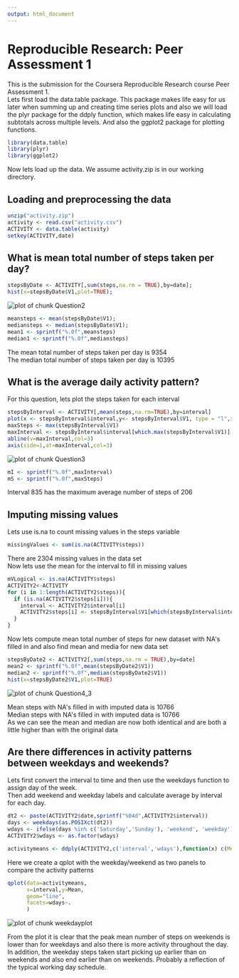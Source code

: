 ```yaml
---
output: html_document
---
```

# Reproducible Research: Peer Assessment 1
This is the submission for the Coursera Reproducible Research course Peer Assessment 1.  
Lets first load the data.table package. This package makes life easy for us later when summing up and creating time series plots  and also we will load the plyr package for the ddply function, which makes life easy in calculating subtotals across multiple levels. And also the ggplot2 package for plotting functions.

```r
library(data.table)
library(plyr)
library(ggplot2)
```
Now lets load up the data. We assume activity.zip is in our working directory.  
## Loading and preprocessing the data

```r
unzip("activity.zip")
activity <- read.csv("activity.csv")
ACTIVITY <- data.table(activity)
setkey(ACTIVITY,date)
```
  

## What is mean total number of steps taken per day?

```r
stepsByDate <- ACTIVITY[,sum(steps,na.rm = TRUE),by=date];
hist(x=stepsByDate$V1,plot=TRUE);
```

![plot of chunk Question2](figure/Question2.png) 

```r
meansteps <- mean(stepsByDate$V1);
mediansteps <- median(stepsByDate$V1);
mean1 <- sprintf("%.0f",meansteps)
median1 <- sprintf("%.0f",mediansteps)
```
The mean total number of steps taken per day is 9354  
The median total number of steps taken per day is 10395  

## What is the average daily activity pattern?  
For this question, lets plot the steps taken for each interval  

```r
stepsByInterval <- ACTIVITY[,mean(steps,na.rm=TRUE),by=interval]
plot(x <- stepsByInterval$interval,y<- stepsByInterval$V1, type = "l",xlab = "Interval",ylab = "Steps")
maxSteps <- max(stepsByInterval$V1)
maxInterval <- stepsByInterval$interval[which.max(stepsByInterval$V1)]
abline(v=maxInterval,col=3)
axis(side=1,at=maxInterval,col=3)
```

![plot of chunk Question3](figure/Question3.png) 

```r
mI <- sprintf("%.0f",maxInterval)
mS <- sprintf("%.0f",maxSteps)
```
    
Interval 835 has the maximum average number of steps of 206  
  

## Imputing missing values  
Lets use is.na to count missing values in the steps variable  

```r
missingValues <- sum(is.na(ACTIVITY$steps))
```
  
There are 2304 missing values in the data set  
Now lets use the mean for the interval to fill in missing values  

```r
mVLogical <- is.na(ACTIVITY$steps)
ACTIVITY2<-ACTIVITY
for (i in 1:length(ACTIVITY2$steps)){
  if (is.na(ACTIVITY2$steps[i])){
    interval <- ACTIVITY2$interval[i]
    ACTIVITY2$steps[i] <- stepsByInterval$V1[which(stepsByInterval$interval==interval)]
  }
}
```
    
Now lets compute mean total number of steps for new dataset with NA's filled in and also find mean and media for new data set  

```r
stepsByDate2 <- ACTIVITY2[,sum(steps,na.rm = TRUE),by=date]
mean2 <- sprintf("%.0f",mean(stepsByDate2$V1))
median2 <- sprintf("%.0f",median(stepsByDate2$V1))
hist(x=stepsByDate2$V1,plot=TRUE)
```

![plot of chunk Question4_3](figure/Question4_3.png) 
  
Mean steps with NA's filled in with imputed data is 10766  
Median steps with NA's filled in with imputed data is 10766  
As we can see the mean and median are now both identical and are both a little higher than with the original data  
  

## Are there differences in activity patterns between weekdays and weekends?  
Lets first convert the interval to time and then use the weekdays function to assign day of the week.  
Then add weekend and weekday labels and calculate average by interval for each day.  


```r
dt2 <- paste(ACTIVITY2$date,sprintf("%04d",ACTIVITY2$interval))
days <- weekdays(as.POSIXct(dt2))
wdays <- ifelse(days %in% c('Saturday','Sunday'), 'weekend', 'weekday')
ACTIVITY2$wdays <- as.factor(wdays)

activitymeans <- ddply(ACTIVITY2,c('interval','wdays'),function(x) c(Mean=mean(x$steps)))
```
  
Here we create a qplot with the weekday/weekend as two panels to compare the activity patterns

```r
qplot(data=activitymeans,
      x=interval,y=Mean,
      geom="line",
      facets=wdays~.
      )
```

![plot of chunk weekdayplot](figure/weekdayplot.png) 
  
From the plot it is clear that the peak mean number of steps on weekends is lower than for weekdays and also there is more activity throughout the day.    
In addition, the weekday steps taken start picking up earlier than on weekends and also end earlier than on weekends. Probably a reflection of the typical working day schedule.  

